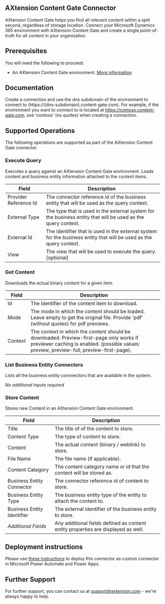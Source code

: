 ## AXtension Content Gate Connector
AXtension Content Gate helps you find all relevant content within a split second, regardless of storage location. Connect your Microsoft Dynamics 365 environment with AXtension Content Gate and create a single point-of-truth for all content in your organization.

## Prerequisites
You will need the following to proceed:
* An AXtension Content Gate environment. [More information](https://www.axtension.com/solutions/content-gate/)

## Documentation
Create a connection and use the dns subdomain of the environment to connect to (https://{dns-subdomain}.content-gate.com). For example, if the environment you want to connect to is located at https://contoso.content-gate.com, use 'contoso' (no quotes) when creating a connection.

## Supported Operations
The following operations are supported as part of the AXtension Content Gate connector.

### Execute Query
Executes a query against an AXtension Content Gate environment. Loads content and business entity information attached to the content items.

| Field                 | Description |
|-----------------------|-------------|
| Provider Reference Id | The connector reference id of the business entity that will be used as the query context. |
| External Type         | The type that is used in the external system for the business entity that will be used as the query context. |
| External Id           | The identifier that is used in the external system for the business entity that will be used as the query context. |
| View                  | The view that will be used to execute the query. [optional] |

### Get Content
Downloads the actual binary content for a given item.

| Field   | Description |
|---------|-------------|
| Id      | The identifier of the content item to download. |
| Mode    | The mode in which the content should be loaded. Leave empty to get the original file. Provide 'pdf' (without quotes) for pdf previews. |
| Context | The context in which the content should be downloaded. Preview-first-page only works if previewer caching is enabled. (possible values: preview, preview-full, preview-first-page). |

### List Business Entity Connectors
Lists all the business entity connnectors that are available in the system.

_No additional inputs required_

### Store Content
Stores new Content in an AXtension Content Gate environment.

| Field                      | Description |
|----------------------------|-------------|
| Title                      | The title of of the content to store. |
| Content Type               | The type of content to store. |
| Content                    | The actual content (binary / weblink) to store.  |
| File Name                  | The file name (if applicable). |
| Content Category           | The content category name or id that the content will be stored as. |
| Business Entity Connector  | The connector reference id of content to store. |
| Business Entity Type       | The business entity type of the entity to attach the content to. |
| Business Entity Identifier | The external identifier of the business entity to store. |
| _Additional Fields_        | Any additional fields defined as content entity properties are displayed as well. |

## Deployment instructions
Please use [these instructions](https://docs.microsoft.com/en-us/connectors/custom-connectors/paconn-cli) to deploy this connector as custom connector in Microsoft Power Automate and Power Apps.

## Further Support
For further support, you can contact us at support@axtension.com - we're always happy to help.

